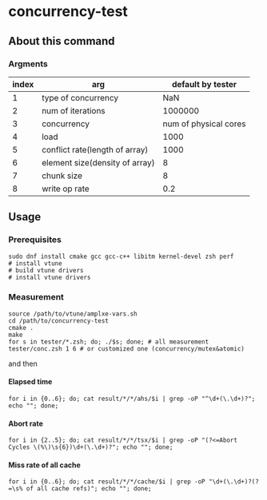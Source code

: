 # concurrency-test

## About this command

### Argments

|index|arg|default by tester|
|---|---|---|
|1|type of concurrency|NaN|
|2|num of iterations|1000000|
|3|concurrency|num of physical cores|
|4|load|1000|
|5|conflict rate(length of array)|1000|
|6|element size(density of array)|8|
|7|chunk size|8|
|8|write op rate|0.2|

## Usage

### Prerequisites

``` shell
sudo dnf install cmake gcc gcc-c++ libitm kernel-devel zsh perf
# install vtune
# build vtune drivers
# install vtune drivers
```

### Measurement

``` shell
source /path/to/vtune/amplxe-vars.sh
cd /path/to/concurrency-test
cmake .
make
for s in tester/*.zsh; do; ./$s; done; # all measurement
tester/conc.zsh 1 6 # or customized one (concurrency/mutex&atomic)
```

and then

#### Elapsed time

``` shell
for i in {0..6}; do; cat result/*/*/ahs/$i | grep -oP "^\d+(\.\d+)?"; echo ""; done;
```

#### Abort rate

``` shell
for i in {2..5}; do; cat result/*/*/tsx/$i | grep -oP "(?<=Abort Cycles \(%\)\s{6})\d+(\.\d+)?"; echo ""; done;
```

#### Miss rate of all cache

``` shell
for i in {0..6}; do; cat result/*/*/cache/$i | grep -oP "\d+(\.\d+)?(?=\s% of all cache refs)"; echo ""; done;
```
